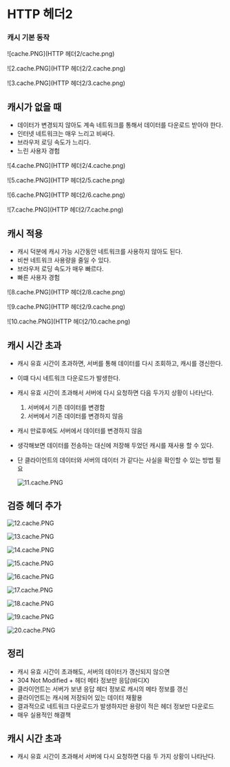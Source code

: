 # HTTP 헤더2

### 캐시 기본 동작

![cache.PNG](HTTP 헤더2/cache.png)

![2.cache.PNG](HTTP 헤더2/2.cache.png)

![3.cache.PNG](HTTP 헤더2/3.cache.png)

## 캐시가 없을 때

- 데이터가 변경되지 않아도 계속 네트워크를 통해서 데이터를 다운로드 받아야 한다.
- 인터넷 네트워크는 매우 느리고 비싸다.
- 브라우저 로딩 속도가 느리다.
- 느린 사용자 경험

![4.cache.PNG](HTTP 헤더2/4.cache.png)

![5.cache.PNG](HTTP 헤더2/5.cache.png)

![6.cache.PNG](HTTP 헤더2/6.cache.png)

![7.cache.PNG](HTTP 헤더2/7.cache.png)

## 캐시 적용

- 캐시 덕분에 캐시 가능 시간동안 네트워크를 사용하지 않아도 된다.
- 비싼 네트워크 사용량을 줄일 수 있다.
- 브라우저 로딩 속도가 매우 빠르다.
- 빠른 사용자 경험

![8.cache.PNG](HTTP 헤더2/8.cache.png)

![9.cache.PNG](HTTP 헤더2/9.cache.png)

![10.cache.PNG](HTTP 헤더2/10.cache.png)

## 캐시 시간 초과

- 캐시 유효 시간이 초과하면, 서버를 통해 데이터를 다시 조회하고, 캐시를 갱신한다.
- 이떄 다시 네트워크 다운로드가 발생한다.

- 캐시 유효 시간이 초과해서 서버에 다시 요청하면 다음 두가지 상황이 나타난다.
    1. 서버에서 기존 데이터를 변경함
    2. 서버에서 기존 데이터를 변경하지 않음

- 캐시 만료후에도 서버에서 데이터를 변경하지 않음
- 생각해보면 데이터를 전송하는 대신에 저장해 두었던 캐시를 재사용 할 수 있다.
- 단 클라이언트의 데이터와 서버의 데이터 가 같다는 사실을 확인할 수 있는 방법 필요
    
    ![11.cache.PNG](https://github.com/joung1010/basic_network/blob/9a0530ff1c64ba0d26340906fc4a60f05c887dda/%EB%84%A4%ED%8A%B8%EC%9B%8C%ED%81%AC/HTTP%20%ED%97%A4%EB%8D%942/cache.png)
    

## 검증 헤더 추가

![12.cache.PNG](https://github.com/joung1010/basic_network/blob/9a0530ff1c64ba0d26340906fc4a60f05c887dda/%EB%84%A4%ED%8A%B8%EC%9B%8C%ED%81%AC/HTTP%20%ED%97%A4%EB%8D%942/12.cache.png)

![13.cache.PNG](https://github.com/joung1010/basic_network/blob/9a0530ff1c64ba0d26340906fc4a60f05c887dda/%EB%84%A4%ED%8A%B8%EC%9B%8C%ED%81%AC/HTTP%20%ED%97%A4%EB%8D%942/13.cache.png)

![14.cache.PNG](https://github.com/joung1010/basic_network/blob/9a0530ff1c64ba0d26340906fc4a60f05c887dda/%EB%84%A4%ED%8A%B8%EC%9B%8C%ED%81%AC/HTTP%20%ED%97%A4%EB%8D%942/14.cache.png)

![15.cache.PNG](https://github.com/joung1010/basic_network/blob/9a0530ff1c64ba0d26340906fc4a60f05c887dda/%EB%84%A4%ED%8A%B8%EC%9B%8C%ED%81%AC/HTTP%20%ED%97%A4%EB%8D%942/15.cache.png)

![16.cache.PNG](https://github.com/joung1010/basic_network/blob/9a0530ff1c64ba0d26340906fc4a60f05c887dda/%EB%84%A4%ED%8A%B8%EC%9B%8C%ED%81%AC/HTTP%20%ED%97%A4%EB%8D%942/16.cache.png)

![17.cache.PNG](https://github.com/joung1010/basic_network/blob/9a0530ff1c64ba0d26340906fc4a60f05c887dda/%EB%84%A4%ED%8A%B8%EC%9B%8C%ED%81%AC/HTTP%20%ED%97%A4%EB%8D%942/17.cache.png)

![18.cache.PNG](https://github.com/joung1010/basic_network/blob/9a0530ff1c64ba0d26340906fc4a60f05c887dda/%EB%84%A4%ED%8A%B8%EC%9B%8C%ED%81%AC/HTTP%20%ED%97%A4%EB%8D%942/18.cache.png)

![19.cache.PNG](https://github.com/joung1010/basic_network/blob/9a0530ff1c64ba0d26340906fc4a60f05c887dda/%EB%84%A4%ED%8A%B8%EC%9B%8C%ED%81%AC/HTTP%20%ED%97%A4%EB%8D%942/19.cache.png)

![20.cache.PNG](https://github.com/joung1010/basic_network/blob/9a0530ff1c64ba0d26340906fc4a60f05c887dda/%EB%84%A4%ED%8A%B8%EC%9B%8C%ED%81%AC/HTTP%20%ED%97%A4%EB%8D%942/20.cache.png)

## 정리

- 캐시 유효 시간이 초과해도, 서버의 데이터가 갱신되지 않으면
- 304 Not Modified + 헤더 메타 정보만 응답(바디X)
- 클라이언트는 서버가 보낸 응답 헤더 정보로 캐시의 메타 정보를 갱신
- 클라이언트는 캐시에 저장되어 있는 데이터 재활용
- 결과적으로 네트워크 다운로드가 발생하지만 용량이 적은 헤더 정보만 다운로드
- 매우 실용적인 해결책

## 캐시 시간 초과

- 캐시 유효 시간이 초과해서 서버에 다시 요청하면 다음 두 가지 상황이 나타난다.